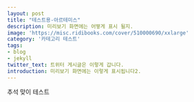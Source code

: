 ```yaml
---
layout: post
title: "테스트용-아르테미스"
description: 미리보기 화면에는 어떻게 표시 될지.
image: 'https://misc.ridibooks.com/cover/510000690/xxlarge'
category: '카테고리 테스트'
tags:
- blog
- jekyll
twitter_text: 트위터 게시글은 이렇게 갑니다.
introduction: 미리보기 화면에는 이렇게 표시됩니다2.
---
```

 
추석 맞이 테스트
